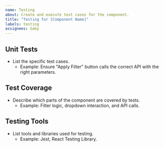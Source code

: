 ```yaml
---
name: Testing
about: Create and execute test cases for the component.
title: "Testing for [Component Name]"
labels: testing
assignees: Gaby
---
```


## **Unit Tests**
- List the specific test cases.
  - Example: Ensure "Apply Filter" button calls the correct API with the right parameters.

## **Test Coverage**
- Describe which parts of the component are covered by tests.
  - Example: Filter logic, dropdown interaction, and API calls.

## **Testing Tools**
- List tools and libraries used for testing.
  - Example: Jest, React Testing Library.
